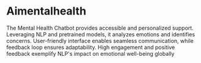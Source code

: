 # Aimentalhealth
The Mental Health Chatbot provides accessible and personalized support. Leveraging NLP and pretrained models, it analyzes emotions and identifies concerns. User-friendly interface enables seamless communication, while feedback loop ensures adaptability. High engagement and positive feedback exemplify NLP's impact on emotional well-being globally
